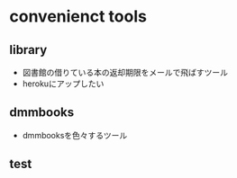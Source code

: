 # convenienct tools
## library
- 図書館の借りている本の返却期限をメールで飛ばすツール
- herokuにアップしたい
## dmmbooks
- dmmbooksを色々するツール
## test
